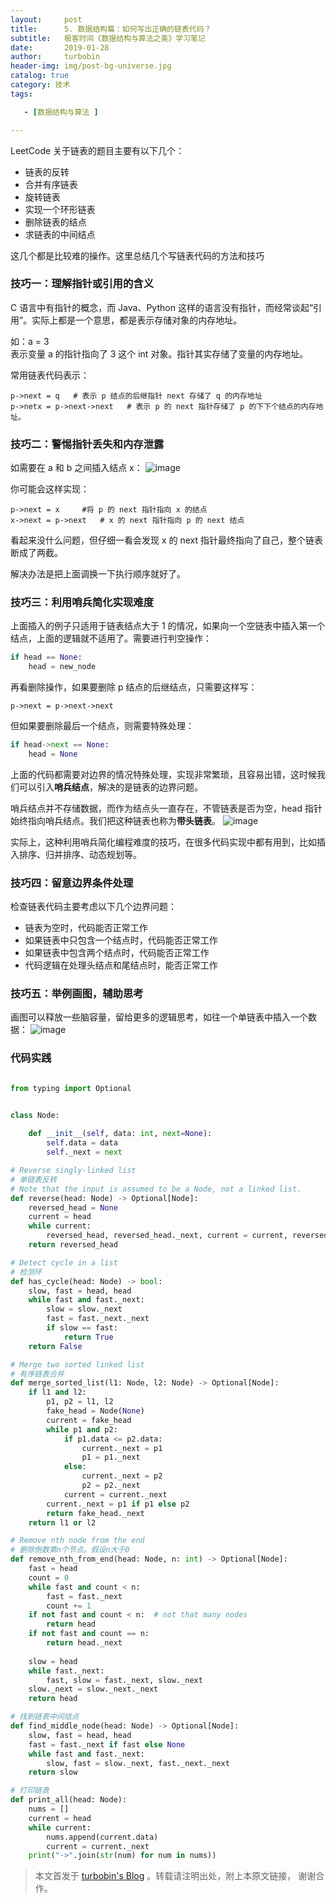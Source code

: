 ```yaml
---
layout:     post
title:      5. 数据结构篇：如何写出正确的链表代码？
subtitle:   极客时间《数据结构与算法之美》学习笔记
date:       2019-01-28
author:     turbobin
header-img: img/post-bg-universe.jpg
catalog: true
category: 技术
tags:

   - [数据结构与算法 ]

---
```


LeetCode 关于链表的题目主要有以下几个：
* 链表的反转
* 合并有序链表
* 旋转链表
* 实现一个环形链表
* 删除链表的结点
* 求链表的中间结点

这几个都是比较难的操作。这里总结几个写链表代码的方法和技巧

### 技巧一：理解指针或引用的含义
C 语言中有指针的概念，而 Java、Python 这样的语言没有指针，而经常谈起“引用”。实际上都是一个意思，都是表示存储对象的内存地址。

如：a = 3  
表示变量 a 的指针指向了 3 这个 int 对象。指针其实存储了变量的内存地址。

常用链表代码表示：
```
p->next = q   # 表示 p 结点的后继指针 next 存储了 q 的内存地址
p->netx = p->next->next   # 表示 p 的 next 指针存储了 p 的下下个结点的内存地址。
```

### 技巧二：警惕指针丢失和内存泄露
如需要在 a 和 b 之间插入结点 x：
![image](https://static001.geekbang.org/resource/image/05/6e/05a4a3b57502968930d517c934347c6e.jpg)

你可能会这样实现：
```
p->next = x     #将 p 的 next 指针指向 x 的结点
x->next = p->next   # x 的 next 指针指向 p 的 next 结点
```
看起来没什么问题，但仔细一看会发现 x 的 next 指针最终指向了自己，整个链表断成了两截。

解决办法是把上面调换一下执行顺序就好了。

### 技巧三：利用哨兵简化实现难度
上面插入的例子只适用于链表结点大于 1 的情况，如果向一个空链表中插入第一个结点，上面的逻辑就不适用了。需要进行判空操作：
```python
if head == None:
    head = new_node
```
再看删除操作，如果要删除 p 结点的后继结点，只需要这样写：
```
p->next = p->next->next
```
但如果要删除最后一个结点，则需要特殊处理：
```python
if head->next == None:
    head = None
```
上面的代码都需要对边界的情况特殊处理，实现非常繁琐，且容易出错，这时候我们可以引入**哨兵结点**，解决的是链表的边界问题。

哨兵结点并不存储数据，而作为结点头一直存在，不管链表是否为空，head 指针始终指向哨兵结点。我们把这种链表也称为**带头链表**。
![image](https://static001.geekbang.org/resource/image/7d/c7/7d22d9428bdbba96bfe388fe1e3368c7.jpg)

实际上，这种利用哨兵简化编程难度的技巧，在很多代码实现中都有用到，比如插入排序、归并排序、动态规划等。

### 技巧四：留意边界条件处理
检查链表代码主要考虑以下几个边界问题：
* 链表为空时，代码能否正常工作
* 如果链表中只包含一个结点时，代码能否正常工作
* 如果链表中包含两个结点时，代码能否正常工作
* 代码逻辑在处理头结点和尾结点时，能否正常工作


### 技巧五：举例画图，辅助思考
画图可以释放一些脑容量，留给更多的逻辑思考，如往一个单链表中插入一个数据：
![image](https://static001.geekbang.org/resource/image/4a/f8/4a701dd79b59427be654261805b349f8.jpg)



### 代码实践

```python

from typing import Optional


class Node:
    
    def __init__(self, data: int, next=None):
        self.data = data
        self._next = next

# Reverse singly-linked list
# 单链表反转
# Note that the input is assumed to be a Node, not a linked list.
def reverse(head: Node) -> Optional[Node]:
    reversed_head = None
    current = head
    while current:
        reversed_head, reversed_head._next, current = current, reversed_head, current._next
    return reversed_head

# Detect cycle in a list
# 检测环
def has_cycle(head: Node) -> bool:
    slow, fast = head, head
    while fast and fast._next:
        slow = slow._next
        fast = fast._next._next
        if slow == fast:
            return True
    return False

# Merge two sorted linked list
# 有序链表合并
def merge_sorted_list(l1: Node, l2: Node) -> Optional[Node]:
    if l1 and l2:
        p1, p2 = l1, l2
        fake_head = Node(None)
        current = fake_head
        while p1 and p2:
            if p1.data <= p2.data:
                current._next = p1
                p1 = p1._next
            else:
                current._next = p2
                p2 = p2._next
            current = current._next
        current._next = p1 if p1 else p2
        return fake_head._next
    return l1 or l2

# Remove nth node from the end
# 删除倒数第n个节点。假设n大于0
def remove_nth_from_end(head: Node, n: int) -> Optional[Node]:
    fast = head
    count = 0
    while fast and count < n:
        fast = fast._next
        count += 1
    if not fast and count < n:  # not that many nodes
        return head
    if not fast and count == n:
        return head._next
    
    slow = head
    while fast._next:
        fast, slow = fast._next, slow._next
    slow._next = slow._next._next
    return head

# 找到链表中间结点
def find_middle_node(head: Node) -> Optional[Node]:
    slow, fast = head, head
    fast = fast._next if fast else None
    while fast and fast._next:
        slow, fast = slow._next, fast._next._next
    return slow

# 打印链表
def print_all(head: Node):
    nums = []
    current = head
    while current:
        nums.append(current.data)
        current = current._next
    print("->".join(str(num) for num in nums))

```





> 本文首发于 [turbobin's Blog](https://turbobin.github.io/) 。转载请注明出处，附上本原文链接， 谢谢合作。